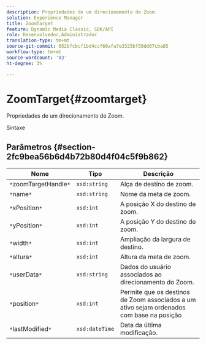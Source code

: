 ```yaml
---
description: Propriedades de um direcionamento de Zoom.
solution: Experience Manager
title: ZoomTarget
feature: Dynamic Media Classic, SDK/API
role: Desenvolvedor,Administrador
translation-type: tm+mt
source-git-commit: 052bfcbcf1bd4ccf60afa7e3325bf58dd07cba85
workflow-type: tm+mt
source-wordcount: '83'
ht-degree: 3%

---
```



# ZoomTarget{#zoomtarget}

Propriedades de um direcionamento de Zoom.

Sintaxe

## Parâmetros {#section-2fc9bea56b6d4b72b80d4f04c5f9b862}

| Nome | Tipo | Descrição |
|---|---|---|
| `*`zoomTargetHandle`*` | `xsd:string` | Alça de destino de zoom. |
| `*`name`*` | `xsd:string` | Nome da meta de zoom. |
| `*`xPosition`*` | `xsd:int` | A posição X do destino de zoom. |
| `*`yPosition`*` | `xsd:int` | A posição Y do destino de zoom. |
| `*`width`*` | `xsd:int` | Ampliação da largura de destino. |
| `*`altura`*` | `xsd:int` | Altura da meta de zoom. |
| `*`userData`*` | `xsd:string` | Dados do usuário associados ao direcionamento do Zoom. |
| `*`position`*` | `xsd:int` | Permite que os destinos de Zoom associados a um ativo sejam ordenados com base na posição |
| `*`lastModified`*` | `xsd:dateTime` | Data da última modificação. |

